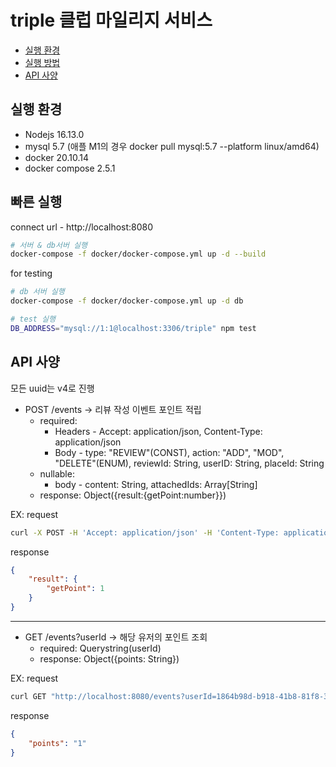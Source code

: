 # triple 클럽 마일리지 서비스

- [실행 환경](./README.md#실행-환경)
- [실행 방법](./README.md#빠른-실행)
- [API 사양](./README.md#api-사양)

## 실행 환경

- Nodejs 16.13.0
- mysql 5.7 (애플 M1의 경우 docker pull mysql:5.7 --platform linux/amd64)
- docker 20.10.14
- docker compose 2.5.1

## 빠른 실행

connect url - http://localhost:8080

```sh
# 서버 & db서버 실행
docker-compose -f docker/docker-compose.yml up -d --build
```

for testing

```sh
# db 서버 실행
docker-compose -f docker/docker-compose.yml up -d db

# test 실행
DB_ADDRESS="mysql://1:1@localhost:3306/triple" npm test
```

## API 사양

모든 uuid는 v4로 진행

- POST /events -> 리뷰 작성 이벤트 포인트 적립
  - required:
    - Headers - Accept: application/json, Content-Type: application/json
    - Body - type: "REVIEW"(CONST), action: "ADD", "MOD", "DELETE"(ENUM), reviewId: String, userID: String, placeId: String
  - nullable:
    - body - content: String, attachedIds: Array[String]
  - response: Object({result:{getPoint:number}})

EX:
request

```sh
curl -X POST -H 'Accept: application/json' -H 'Content-Type: application/json' "http://localhost:8080/events" -d '{ "type": "REVIEW", "action": "ADD", "reviewId": "bd1bc230-7800-451d-beb6-5771669119f7", "userId": "1864b98d-b918-41b8-81f8-3761a5d01ece", "placeId": "3749c3d7-d965-4552-82ac-991235be49a8" }' | jq
```

response

```json
{
	"result": {
		"getPoint": 1
	}
}
```

---

- GET /events?userId -> 해당 유저의 포인트 조회
  - required: Querystring(userId)
  - response: Object({points: String})

EX:
request

```sh
curl GET "http://localhost:8080/events?userId=1864b98d-b918-41b8-81f8-3761a5d01ece" | jq
```

response

```json
{
	"points": "1"
}
```
